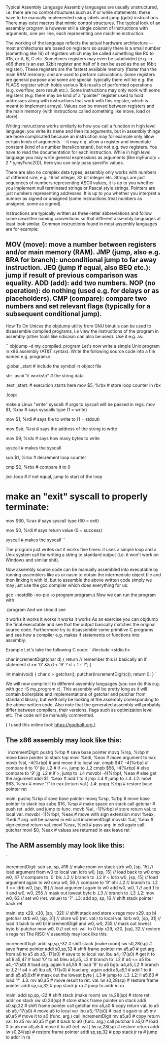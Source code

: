 Typical Assembly Language
Assembly languages are usually unstructured, i.e. there are no control structures such as if or while statements: these have to be manually implemented using labels and jump (goto) instructions. There may exist macros that mimic control structures. The typical look of an assembly program is however still a single column of instructions with arguments, one per line, each representing one machine instruction.

The working of the language reflects the actual hardware architecture -- most architectures are based on registers so usually there is a small number (something like 16) of registers which may be called something like R0 to R15, or A, B, C etc. Sometimes registers may even be subdivided (e.g. in x86 there is an eax 32bit register and half of it can be used as the ax 16bit register). These registers are the fastest available memory (faster than the main RAM memory) and are used to perform calculations. Some registers are general purpose and some are special: typically there will be e.g. the FLAGS register which holds various 1bit results of performed operations (e.g. overflow, zero result etc.). Some instructions may only work with some registers (e.g. there may be kind of a "pointer" register used to hold addresses along with instructions that work with this register, which is meant to implement arrays). Values can be moved between registers and the main memory (with instructions called something like move, load or store).

Writing instructions works similarly to how you call a function in high level language: you write its name and then its arguments, but in assembly things are more complicated because an instruction may for example only allow certain kinds of arguments -- it may e.g. allow a register and immediate constant (kind of a number literal/constant), but not e.g. two registers. You have to read the documentation for each instruction. While in high level language you may write general expressions as arguments (like myFunc(x + 2 * y,myFunc2())), here you can only pass specific values.

There are also no complex data types, assembly only works with numbers of different size, e.g. 16 bit integer, 32 bit integer etc. Strings are just sequences of numbers representing ASCII values, it is up to you whether you implement null terminated strings or Pascal style strings. Pointers are just numbers representing addresses. It is up to you whether you interpret a number as signed or unsigned (some instructions treat numbers as unsigned, some as signed).

Instructions are typically written as three-letter abbreviations and follow some unwritten naming conventions so that different assembly languages at least look similar. Common instructions found in most assembly languages are for example:

**MOV (move): move a number between registers and/or main memory (RAM).**
**JMP (jump, also e.g. BRA for branch): unconditional jump to far away instruction.**
**JEQ (jump if equal, also BEQ etc.): jump if result of previous comparison was equality.**
**ADD (add): add two numbers.**
**NOP (no operation): do nothing (used e.g. for delays or as placeholders).**
**CMP (compare): compare two numbers and set relevant flags (typically for a subsequent conditional jump).**
---
How To
On Unices the objdump utility from GNU binutils can be used to disassemble compiled programs, i.e view the instructions of the program in assembly (other tools like ndisasm can also be used). Use it e.g. as:

``
objdump -d my_compiled_program
Let's now write a simple Unix program in x86 assembly (AT&T syntax). Write the following source code into a file named e.g. program.s:

.global   _start         # include the symbol in object file

str:
.ascii    "it works\n"   # the string data

.text 
_start:                  # execution starts here
  mov     $5,   %rbx     # store loop counter in rbx

.loop:

 make a Linux "write" syscall:
                         # args to syscall will be passed in regs.
  mov     $1,   %rax     # says syscalls type (1 = write)
  
  mov     $1,   %rdi     # says file to write to (1 = stdout)
  
  mov     $str, %rsi     # says the address of the string to write
  
  mov     $9,   %rdx     # says how many bytes to write

  syscall                # makes the syscall


  sub     $1,   %rbx     # decrement loop counter
  
  cmp     $0,   %rbx     # compare it to 0
  
  jne     .loop          # if not equal, jump to start of the loop

  # make an "exit" syscall to properly terminate:
  mov     $60,  %rax     # says syscall type (60 = exit)
  
  mov     $0,   %rdi     # says return value (0 = success)
  
  syscall                # makes the syscall
``

The program just writes out it works five times: it uses a simple loop and a Unix system call for writing a string to standard output (i.e. it won't work on Windows and similar shit).

Now assembly source code can be manually assembled into executable by running assemblers like as or nasm to obtain the intermediate object file and then linking it with ld, but to assemble the above written code simply we may just use the gcc compiler which does everything for us:

gcc -nostdlib -no-pie -o program program.s
Now we can run the program with

./program
And we should see

it works
it works
it works
it works
it works
As an exercise you can objdump the final executable and see that the output basically matches the original source code. Furthermore try to disassemble some primitive C programs and see how a compiler e.g. makes if statements or functions into assembly.

Example
Let's take the following C code:
`
#include <stdio.h>

char incrementDigit(char d)
{
  return // remember this is basically an if statement
    d >= '0' && d < '9' ?
    d + 1 :
    '?';
}

int main(void)
{
  char c = getchar();
  putchar(incrementDigit(c));
  return 0;
}
`

We will now compile it to different assembly languages (you can do this e.g. with gcc -S my_program.c). This assembly will be pretty long as it will contain boilerplate and implementations of getchar and putchar from standard library, but we'll only be looking at the assembly corresponding to the above written code. Also note that the generated assembly will probably differ between compilers, their versions, flags such as optimization level etc. The code will be manually commented.

{ I used this online tool: https://godbolt.org.}

## The x86 assembly may look like this:

`
incrementDigit:
  pushq   %rbp                   # save base pointer
  movq    %rsp, %rbp             # move base pointer to stack top
  movl    %edi, %eax             # move argument to eax
  movb    %al, -4(%rbp)          # and move it to local var.
  cmpb    $47, -4(%rbp)          # compare it to '0'
  jle     .L2                    # if <=, jump to .L2
  cmpb    $56, -4(%rbp)          # else compare to '9'
  jg      .L2                    # if >, jump to .L4
  movzbl  -4(%rbp), %eax         # else get the argument
  addl    $1, %eax               # add 1 to it
  jmp     .L4                    # jump to .L4
.L2:
  movl    $63, %eax              # move '?' to eax (return val.)
.L4:
  popq    %rbp                   # restore base pointer
  ret
  
main:
  pushq   %rbp                   # save base pointer
  movq    %rsp, %rbp             # move base pointer to stack top
  subq    $16, %rsp              # make space on stack
  call    getchar                # push ret. addr. and jump to func.
  movb    %al, -1(%rbp)          # store return val. to local var.
  movsbl  -1(%rbp), %eax         # move with sign extension
  movl    %eax, %edi             # arg. will be passed in edi
  call    incrementDigit
  movsbl  %al, %eax              # sign extend return val.
  movl    %eax, %edi             # pass arg. in edi again
  call    putchar
  movl    $0, %eax               # values are returned in eax
  leave
  ret
`

## The ARM assembly may look like this:
`

incrementDigit:
  sub   sp, sp, #16              // make room on stack
  strb  w0, [sp, 15]             // load argument from w0 to local var.
  ldrb  w0, [sp, 15]             // load back to w0
  cmp   w0, 47                   // compare to '0'
  bls   .L2                      // branch to .L2 if <
  ldrb  w0, [sp, 15]             // load argument again to w0
  cmp   w0, 56                   // compare to '9'
  bhi   .L2                      // branch to .L2 if >=
  ldrb  w0, [sp, 15]             // load argument again to w0
  add   w0, w0, 1                // add 1 to it
  and   w0, w0, 255              // mask out lowest byte
  b     .L3                      // branch to .L3
.L2:
  mov   w0, 63                   // set w0 (ret. value) to '?'
.L3:
  add   sp, sp, 16               // shift stack pointer back
  ret
  
main:
  stp   x29, x30, [sp, -32]!     // shift stack and store x regs
  mov   x29, sp
  bl    getchar
  strb  w0, [sp, 31]             // store w0 (ret. val.) to local var. 
  ldrb  w0, [sp, 31]             // load it back to w0
  bl    incrementDigit
  and   w0, w0, 255              // mask out lowest byte
  bl    putchar
  mov   w0, 0                    // set ret. val. to 0
  ldp   x29, x30, [sp], 32       // restore x regs
  ret
The RISC-V assembly may look like this:

incrementDigit:
  addi    sp,sp,-32              # shift stack (make room)
  sw      s0,28(sp)              # save frame pointer
  addi    s0,sp,32               # shift frame pointer
  mv      a5,a0                  # get arg. from a0 to a5
  sb      a5,-17(s0)             # save to to local var.
  lbu     a4,-17(s0)             # get it to a4
  li      a5,47                  # load '0' to a4
  bleu    a4,a5,.L2              # branch to .L2 if a4 <= a5
  lbu     a4,-17(s0)             # load arg. again
  li      a5,56                  # load '9' to a5
  bgtu    a4,a5,.L2              # branch to .L2 if a4 > a5
  lbu     a5,-17(s0)             # load arg. again
  addi    a5,a5,1                # add 1 to it
  andi    a5,a5,0xff             # mask out the lowest byte
  j       .L3                    # jump to .L3
.L2:
  li      a5,63                  # load '?'
.L3:
  mv      a0,a5                  # move result to ret. val.
  lw      s0,28(sp)              # restore frame pointer
  addi    sp,sp,32               # pop stack
  jr      ra                     # jump to addr in ra
  
main:
  addi    sp,sp,-32              # shift stack (make room)
  sw      ra,28(sp)              # store ret. addr on stack
  sw      s0,24(sp)              # store stack frame pointer on stack
  addi    s0,sp,32               # shift frame pointer
  call    getchar
  mv      a5,a0                  # copy return val. to a5
  sb      a5,-17(s0)             # move a5 to local var
  lbu     a5,-17(s0)             # load it again to a5
  mv      a0,a5                  # move it to a0 (func. arg.)
  call    incrementDigit
  mv      a5,a0                  # copy return val. to a5
  mv      a0,a5                  # get it back to a0 (func. arg.)
  call    putchar
  li      a5,0                   # load 0 to a5
  mv      a0,a5                  # move it to a0 (ret. val.)
  lw      ra,28(sp)              # restore return addr.
  lw      s0,24(sp)              # restore frame pointer
  addi    sp,sp,32               # pop stack
  jr      ra                     # jump to addr in ra
`
